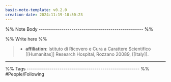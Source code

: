 ```yaml
---
basic-note-template: v0.2.0
creation-date: 2024:11:19-10:50:23
---
```


%% Note Body --------------------------------------------------- %%

%% Write here %%

> - **affiliation**: Istituto di Ricovero e Cura a Carattere Scientifico [[Humanitas]]
Research Hospital, Rozzano 20089, [[Italy]].




___

%% Tags ------------------------------------------------------- %%
#People/Following 